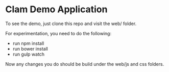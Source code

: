 Clam Demo Application
=========

To see the demo, just clone this repo and visit the web/ folder.

For experimentation, you need to do the following:

- run npm install
- run bower install
- run gulp watch

Now any changes you do should be build under the web/js and css folders.
